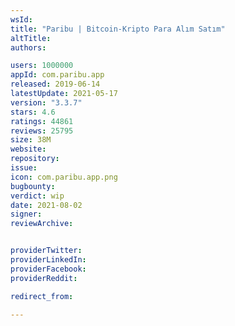 ```yaml
---
wsId: 
title: "Paribu | Bitcoin-Kripto Para Alım Satım"
altTitle: 
authors:

users: 1000000
appId: com.paribu.app
released: 2019-06-14
latestUpdate: 2021-05-17
version: "3.3.7"
stars: 4.6
ratings: 44861
reviews: 25795
size: 38M
website: 
repository: 
issue: 
icon: com.paribu.app.png
bugbounty: 
verdict: wip
date: 2021-08-02
signer: 
reviewArchive:


providerTwitter: 
providerLinkedIn: 
providerFacebook: 
providerReddit: 

redirect_from:

---
```



